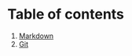 Table of contents
=====================================

1. [Markdown](markdown.md)  
2. [Git](git.md)  
